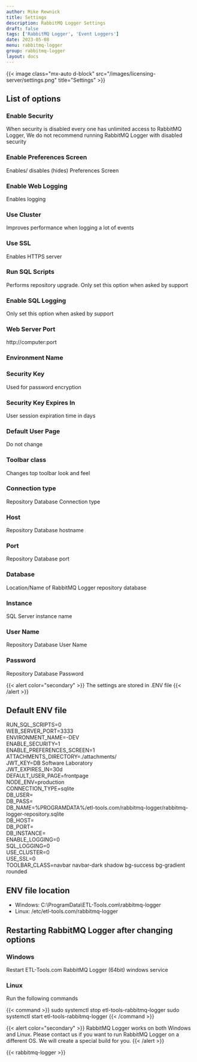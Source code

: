 ```yaml
---
author: Mike Rewnick
title: Settings
description: RabbitMQ Logger Settings
draft: false
tags: ['RabbitMQ Logger', 'Event Loggers']
date: 2023-05-08
menu: rabbitmq-logger
group: rabbitmq-logger
layout: docs
---
```


{{< image class="mx-auto d-block"  src="/images/licensing-server/settings.png" title="Settings" >}}

## List of options

### Enable Security

When security is disabled every one has unlimited access to RabbitMQ Logger, We do not recommend running RabbitMQ Logger with disabled security

### Enable Preferences Screen

Enables/ disables (hides) Preferences Screen

### Enable Web Logging

Enables logging

### Use Cluster

Improves performance when logging a lot of events

### Use SSL

Enables HTTPS server

### Run SQL Scripts

Performs repository upgrade. Only set this option when asked by support

### Enable SQL Logging

Only set this option when asked by support

### Web Server Port

http://computer:port

### Environment Name

### Security Key

Used for password encryption

### Security Key Expires In

User session expiration time in days

### Default User Page

Do not change

### Toolbar class

Changes top toolbar look and feel

### Connection type

Repository Database Connection type

### Host

Repository Database hostname

### Port

Repository Database port

### Database

Location/Name of RabbitMQ Logger repository database

### Instance

SQL Server instance name

### User Name

Repository Database User Name

### Password

Repository Database Password

{{< alert color="secondary" >}}
The settings are stored in .ENV file
{{< /alert >}}

## Default ENV file

RUN_SQL_SCRIPTS=0\
WEB_SERVER_PORT=3333\
ENVIRONMENT_NAME=-DEV\
ENABLE_SECURITY=1\
ENABLE_PREFERENCES_SCREEN=1\
ATTACHMENTS_DIRECTORY=./attachments/\
JWT_KEY=DB Software Laboratory\
JWT_EXPIRES_IN=30d\
DEFAULT_USER_PAGE=frontpage\
NODE_ENV=production\
CONNECTION_TYPE=sqlite\
DB_USER=\
DB_PASS=\
DB_NAME=%PROGRAMDATA%/etl-tools.com/rabbitmq-logger/rabbitmq-logger-repository.sqlite\
DB_HOST=\
DB_PORT=\
DB_INSTANCE=\
ENABLE_LOGGING=0\
SQL_LOGGING=0\
USE_CLUSTER=0\
USE_SSL=0\
TOOLBAR_CLASS=navbar navbar-dark shadow bg-success bg-gradient rounded

## ENV file location

- Windows: C:\ProgramData\ETL-Tools.com\rabbitmq-logger
- Linux: /etc/etl-tools.com/rabbitmq-logger

## Restarting RabbitMQ Logger after changing options

### Windows

Restart ETL-Tools.com RabbitMQ Logger (64bit) windows service

### Linux

Run the following commands

{{< command >}}
sudo systemctl stop etl-tools-rabbitmq-logger
sudo systemctl start etl-tools-rabbitmq-logger
{{< /command >}}

{{< alert color="secondary" >}}
RabbitMQ Logger works on both Windows and Linux. Please contact us if you want to run RabbitMQ Logger on a different OS. We will create a special build for you.
{{< /alert >}}

{{< rabbitmq-logger >}}
